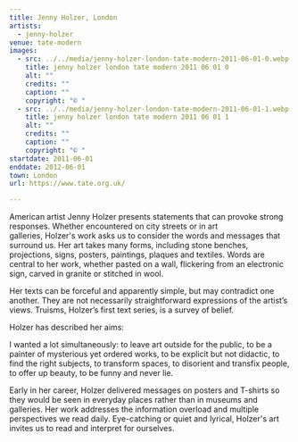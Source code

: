 ```yaml
---
title: Jenny Holzer, London
artists:
  - jenny-holzer
venue: tate-modern
images:
  - src: ../../media/jenny-holzer-london-tate-modern-2011-06-01-0.webp
    title: jenny holzer london tate modern 2011 06 01 0
    alt: ""
    credits: ""
    caption: ""
    copyright: "© "
  - src: ../../media/jenny-holzer-london-tate-modern-2011-06-01-1.webp
    title: jenny holzer london tate modern 2011 06 01 1
    alt: ""
    credits: ""
    caption: ""
    copyright: "© "
startdate: 2011-06-01
enddate: 2012-06-01
town: London
url: https://www.tate.org.uk/

---
```


American artist Jenny Holzer presents statements that can provoke strong responses. Whether encountered on city streets or in art galleries, Holzer's work asks us to consider the words and messages that surround us. Her art takes many forms, including stone benches, projections, signs, posters, paintings, plaques and textiles. Words are central to her work, whether pasted on a wall, flickering from an electronic sign, carved in granite or stitched in wool.

Her texts can be forceful and apparently simple, but may contradict one another. They are not necessarily straightforward expressions of the artist’s views. Truisms, Holzer’s first text series, is a survey of belief.

Holzer has described her aims:

I wanted a lot simultaneously: to leave art outside for the public, to be a painter of mysterious yet ordered works, to be explicit but not didactic, to find the right subjects, to transform spaces, to disorient and transfix people, to offer up beauty, to be funny and never lie.

Early in her career, Holzer delivered messages on posters and T-shirts so they would be seen in everyday places rather than in museums and galleries. Her work addresses the information overload and multiple perspectives we read daily. Eye-catching or quiet and lyrical, Holzer's art invites us to read and interpret for ourselves.